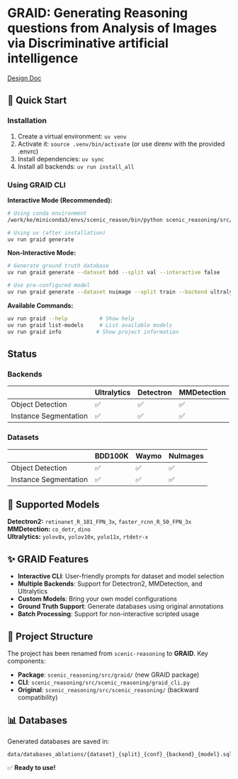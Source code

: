 # GRAID: Generating Reasoning questions from Analysis of Images via Discriminative artificial intelligence

[Design Doc](https://docs.google.com/document/d/1zgb1odK3zfwLg2zKts2eC1uQcQfUd6q_kKeMzd1q-m4/edit?tab=t.0)

## 🚀 Quick Start

### Installation
1. Create a virtual environment: `uv venv`
2. Activate it: `source .venv/bin/activate` (or use direnv with the provided .envrc)
3. Install dependencies: `uv sync`
4. Install all backends: `uv run install_all`

### Using GRAID CLI

**Interactive Mode (Recommended):**
```bash
# Using conda environment
/work/ke/miniconda3/envs/scenic_reason/bin/python scenic_reasoning/src/scenic_reasoning/graid_cli.py generate

# Using uv (after installation)
uv run graid generate
```

**Non-Interactive Mode:**
```bash
# Generate ground truth database
uv run graid generate --dataset bdd --split val --interactive false

# Use pre-configured model
uv run graid generate --dataset nuimage --split train --backend ultralytics --model yolov8x --conf 0.3 --interactive false
```

**Available Commands:**
```bash
uv run graid --help          # Show help
uv run graid list-models     # List available models
uv run graid info           # Show project information
```

## Status

### Backends

|                       | Ultralytics | Detectron | MMDetection |
|-----------------------|-------------|-----------|-------------|
| Object Detection      | ✅           | ✅        | ✅          |
| Instance Segmentation | ✅           | ✅        | ✅          |

### Datasets

|                       | BDD100K     | Waymo     | NuImages    |
|-----------------------|-------------|-----------|-------------|
| Object Detection      | ✅           | ✅        | ✅          |
| Instance Segmentation | ✅           | ✅        | ✅          |

## 🧠 Supported Models

**Detectron2:** `retinanet_R_101_FPN_3x`, `faster_rcnn_R_50_FPN_3x`  
**MMDetection:** `co_detr`, `dino`  
**Ultralytics:** `yolov8x`, `yolov10x`, `yolo11x`, `rtdetr-x`

## ✨ GRAID Features

- **Interactive CLI**: User-friendly prompts for dataset and model selection
- **Multiple Backends**: Support for Detectron2, MMDetection, and Ultralytics
- **Custom Models**: Bring your own model configurations
- **Ground Truth Support**: Generate databases using original annotations
- **Batch Processing**: Support for non-interactive scripted usage

## 📁 Project Structure

The project has been renamed from `scenic-reasoning` to **GRAID**. Key components:

- **Package**: `scenic_reasoning/src/graid/` (new GRAID package)
- **CLI**: `scenic_reasoning/src/scenic_reasoning/graid_cli.py`
- **Original**: `scenic_reasoning/src/scenic_reasoning/` (backward compatibility)

## 📊 Databases

Generated databases are saved in:
```
data/databases_ablations/{dataset}_{split}_{conf}_{backend}_{model}.sqlite
```

✅ **Ready to use!**
